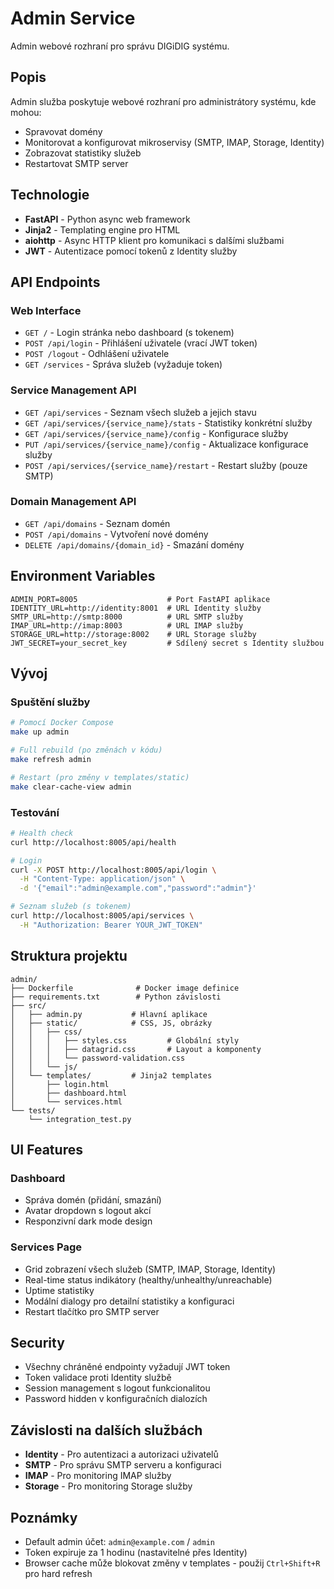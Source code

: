 # Admin Service

Admin webové rozhraní pro správu DIGiDIG systému.

## Popis

Admin služba poskytuje webové rozhraní pro administrátory systému, kde mohou:
- Spravovat domény
- Monitorovat a konfigurovat mikroservisy (SMTP, IMAP, Storage, Identity)
- Zobrazovat statistiky služeb
- Restartovat SMTP server

## Technologie

- **FastAPI** - Python async web framework
- **Jinja2** - Templating engine pro HTML
- **aiohttp** - Async HTTP klient pro komunikaci s dalšími službami
- **JWT** - Autentizace pomocí tokenů z Identity služby

## API Endpoints

### Web Interface
- `GET /` - Login stránka nebo dashboard (s tokenem)
- `POST /api/login` - Přihlášení uživatele (vrací JWT token)
- `POST /logout` - Odhlášení uživatele
- `GET /services` - Správa služeb (vyžaduje token)

### Service Management API
- `GET /api/services` - Seznam všech služeb a jejich stavu
- `GET /api/services/{service_name}/stats` - Statistiky konkrétní služby
- `GET /api/services/{service_name}/config` - Konfigurace služby
- `PUT /api/services/{service_name}/config` - Aktualizace konfigurace služby
- `POST /api/services/{service_name}/restart` - Restart služby (pouze SMTP)

### Domain Management API
- `GET /api/domains` - Seznam domén
- `POST /api/domains` - Vytvoření nové domény
- `DELETE /api/domains/{domain_id}` - Smazání domény

## Environment Variables

```env
ADMIN_PORT=8005                    # Port FastAPI aplikace
IDENTITY_URL=http://identity:8001  # URL Identity služby
SMTP_URL=http://smtp:8000          # URL SMTP služby
IMAP_URL=http://imap:8003          # URL IMAP služby
STORAGE_URL=http://storage:8002    # URL Storage služby
JWT_SECRET=your_secret_key         # Sdílený secret s Identity službou
```

## Vývoj

### Spuštění služby
```bash
# Pomocí Docker Compose
make up admin

# Full rebuild (po změnách v kódu)
make refresh admin

# Restart (pro změny v templates/static)
make clear-cache-view admin
```

### Testování
```bash
# Health check
curl http://localhost:8005/api/health

# Login
curl -X POST http://localhost:8005/api/login \
  -H "Content-Type: application/json" \
  -d '{"email":"admin@example.com","password":"admin"}'

# Seznam služeb (s tokenem)
curl http://localhost:8005/api/services \
  -H "Authorization: Bearer YOUR_JWT_TOKEN"
```

## Struktura projektu

```
admin/
├── Dockerfile              # Docker image definice
├── requirements.txt        # Python závislosti
├── src/
│   ├── admin.py           # Hlavní aplikace
│   ├── static/            # CSS, JS, obrázky
│   │   ├── css/
│   │   │   ├── styles.css         # Globální styly
│   │   │   ├── datagrid.css       # Layout a komponenty
│   │   │   └── password-validation.css
│   │   └── js/
│   └── templates/         # Jinja2 templates
│       ├── login.html
│       ├── dashboard.html
│       └── services.html
└── tests/
    └── integration_test.py
```

## UI Features

### Dashboard
- Správa domén (přidání, smazání)
- Avatar dropdown s logout akcí
- Responzivní dark mode design

### Services Page
- Grid zobrazení všech služeb (SMTP, IMAP, Storage, Identity)
- Real-time status indikátory (healthy/unhealthy/unreachable)
- Uptime statistiky
- Modální dialogy pro detailní statistiky a konfiguraci
- Restart tlačítko pro SMTP server

## Security

- Všechny chráněné endpointy vyžadují JWT token
- Token validace proti Identity službě
- Session management s logout funkcionalitou
- Password hidden v konfiguračních dialozích

## Závislosti na dalších službách

- **Identity** - Pro autentizaci a autorizaci uživatelů
- **SMTP** - Pro správu SMTP serveru a konfiguraci
- **IMAP** - Pro monitoring IMAP služby
- **Storage** - Pro monitoring Storage služby

## Poznámky

- Default admin účet: `admin@example.com` / `admin`
- Token expiruje za 1 hodinu (nastavitelné přes Identity)
- Browser cache může blokovat změny v templates - použij `Ctrl+Shift+R` pro hard refresh
